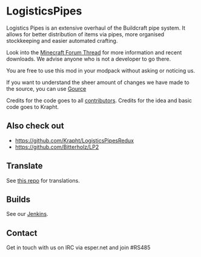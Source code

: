 # LogisticsPipes

Logistics Pipes is an extensive overhaul of the Buildcraft pipe system. It allows for better distribution of items via pipes, more organised stockkeeping and easier automated crafting.

Look into the [Minecraft Forum Thread](http://www.minecraftforum.net/topic/1831791-) for more information and recent downloads.
We advise anyone who is not a developer to go there.

You are free to use this mod in your modpack without asking or noticing us.

If you want to understand the sheer amount of changes we have made to the source, you can use [Gource](http://gource.io/)

Credits for the code goes to all [contributors](https://github.com/RS485/LogisticsPipes/contributors).
Credits for the idea and basic code goes to Krapht.

## Also check out

* https://github.com/Krapht/LogisticsPipesRedux
* https://github.com/Bitterholz/LP2

## Translate

See [this repo](https://github.com/RS485/LogisticsPipes-Language) for translations.

## Builds

See our [Jenkins](http://ci.rs485.network/).

## Contact

Get in touch with us on IRC via esper.net and join #RS485
